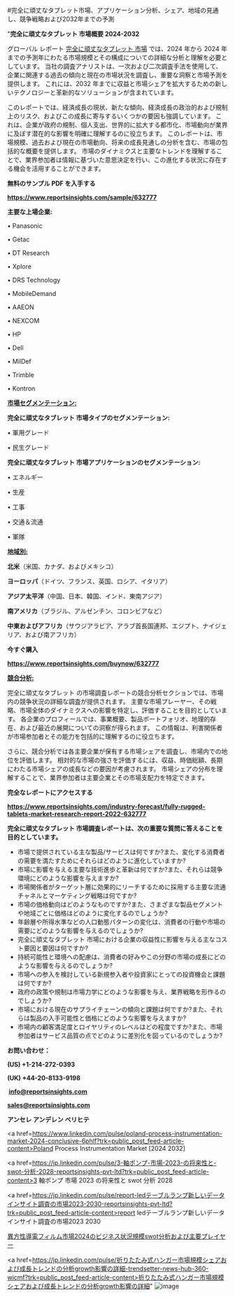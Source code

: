 #完全に頑丈なタブレット市場、アプリケーション分析、シェア、地域の見通し、競争戦略および2032年までの予測

"<strong>完全に頑丈なタブレット 市場概要 2024-2032</strong>

グローバル レポート <a href=https://www.reportsinsights.com/sample/632777>完全に頑丈なタブレット 市場</a> では、2024 年から 2024 年までの予測年にわたる市場規模とその構成についての詳細な分析と理解を必要としています。 当社の調査アナリストは、一次および二次調査手法を使用して、企業に関連する過去の傾向と現在の市場状況を調査し、重要な洞察と市場予測を提供します。 これには、2032 年までに収益と市場シェアを拡大​​するための新しいテクノロジーと革新的なソリューションが含まれています。

このレポートでは、経済成長の現状、新たな傾向、経済成長の政治的および規制上のリスク、およびこの成長に寄与するいくつかの要因も強調しています。 これは、企業が政府の規制、個人支出、世界的に拡大する都市化、市場動向が業界に及ぼす潜在的な影響を明確に理解するのに役立ちます。 このレポートは、市場規模、過去および現在の市場動向、将来の成長見通しの分析を含む、市場の包括的な概要を提供します。 市場のダイナミクスと主要なトレンドを理解することで、業界参加者は情報に基づいた意思決定を行い、この進化する状況に存在する機会を活用することができます。

<strong><b>無料のサンプル PDF を入手する</b></strong>

<a href=https://www.reportsinsights.com/sample/632777><strong><u>https://www.reportsinsights.com/sample/632777</u></strong></a>

<strong>主要な上場企業:</strong>

• Panasonic

• Getac

• DT Research

• Xplore

• DRS Technology

• MobileDemand

• AAEON

• NEXCOM

• HP

• Dell

• MilDef

• Trimble

• Kontron

<strong><u>市場セグメンテーション</u></strong><strong><u>:</u></strong>

<strong>完全に頑丈なタブレット 市場タイプのセグメンテーション:</strong>

• 軍用グレード

• 民生グレード

<strong>完全に頑丈なタブレット 市場アプリケーションのセグメンテーション:</strong>

• エネルギー

• 生産

• 工事

• 交通＆流通

• 軍隊

<strong><u>地域別</u></strong><strong><u>:</u></strong>

<strong>北米</strong>（米国、カナダ、およびメキシコ）

<strong>ヨーロッパ</strong>（ドイツ、フランス、英国、ロシア、イタリア）

<strong>アジア太平洋</strong>（中国、日本、韓国、インド、東南アジア）

<strong>南アメリカ</strong>（ブラジル、アルゼンチン、コロンビアなど）

<strong>中東およびアフリカ</strong>（サウジアラビア、アラブ首長国連邦、エジプト、ナイジェリア、および南アフリカ）

<strong>今すぐ購入</strong>

<a href=https://www.reportsinsights.com/buynow/632777><strong><u>https://www.reportsinsights.com/buynow/632777</u></strong></a>

<strong><u>競合分析:</u></strong>

完全に頑丈なタブレット の市場調査レポートの競合分析セクションでは、市場内の競争状況の詳細な調査が提供されます。 主要な市場プレーヤー、その戦略、市場全体のダイナミクスへの影響を特定し、評価することを目的としています。 各企業のプロフィールでは、事業概要、製品ポートフォリオ、地理的存在、および最近の展開についての洞察が得られます。 この情報は、利害関係者が市場参加者とその能力を包括的に理解するのに役立ちます。

さらに、競合分析では各主要企業が保有する市場シェアを調査し、市場内での地位を評価します。 相対的な市場の強さを評価するには、収益、時価総額、長期にわたる市場シェアの成長などの要因が考慮されます。 市場シェアの分布を理解することで、業界参加者は主要企業とその市場支配力を特定できます。

<strong>完全なレポートにアクセスする</strong>

<a href=https://www.reportsinsights.com/industry-forecast/fully-rugged-tablets-market-research-report-2022-632777><strong><u><b>https://www.reportsinsights.com/industry-forecast/fully-rugged-tablets-market-research-report-2022-632777</b></u></strong></a>

<strong><b>完全に頑丈なタブレット 市場調査レポートは、次の重要な質問に答えることを目的としています。</b></strong>
<ul>
  <li>市場で提供されている主な製品/サービスは何ですか?また、変化する消費者の需要を満たすためにそれらはどのように進化していますか?</li>
  <li>市場に影響を与える主要な技術進歩と革新は何ですか?また、それらは競争環境にどのような影響を与えますか?</li>
  <li>市場関係者がターゲット層に効果的にリーチするために採用する主要な流通チャネルとマーケティング戦略は何ですか?</li>
  <li>市場の価格動向はどのようなものですか?また、さまざまな製品セグメントや地域ごとに価格はどのように変化するのでしょうか?</li>
  <li>年齢層や所得水準などの人口動態パターンの変化は、消費者の行動や市場の需要にどのような影響を与えるのでしょうか?</li>
  <li>完全に頑丈なタブレット 市場における企業の収益性に影響を与える主なコスト要因と要因は何ですか?</li>
  <li>持続可能性と環境への配慮は、消費者の好みやこの分野の市場の成長にどのような影響を与えるのでしょうか?</li>
  <li>市場への参入を検討している新規参入者や投資家にとっての投資機会と課題は何ですか?</li>
  <li>政府の政策や規制は市場力学にどのような影響を与え、業界戦略を形作るのでしょうか?</li>
  <li>市場における現在のサプライチェーンの傾向と課題は何ですか?また、それらは製品の入手可能性と価格にどのような影響を与えますか?</li>
  <li>市場内の顧客満足度とロイヤリティのレベルはどの程度ですか?また、市場参加者はサービス品質の点でどのように差別化を図っているのでしょうか?</li>
</ul>
<strong>お問い合わせ：</strong>

<strong>(US) +1-214-272-0393</strong>

<strong>(UK) +44-20-8133-9198</strong>

<strong> </strong><a href=info@reportsinsights.com><strong><u>info@reportsinsights.com</u></strong></a>

<a href=sales@reportsinsights.com><strong><u>sales@reportsinsights.com</u></strong></a>

<strong>アンセレ アンデレン ベリヒテ</strong>

<a href=https://www.linkedin.com/pulse/poland-process-instrumentation-market-2024-conclusive-6phlf?trk=public_post_feed-article-content>Poland Process Instrumentation Market [2024 2032]</a>

<a href=https://jp.linkedin.com/pulse/3-軸ポンプ-市場-2023-の将来性と-swot-分析-2028-reportsinsights-pvt-ltd?trk=public_post_feed-article-content>3 軸ポンプ 市場 2023 の将来性と swot 分析 2028</a>

<a href=https://jp.linkedin.com/pulse/report-ledテーブルランプ新しいデータインサイト調査の市場2023-2030-reportsinsights-pvt-ltd?trk=public_post_feed-article-content>report ledテーブルランプ新しいデータインサイト調査の市場2023 2030</a>

<a href=https://www.linkedin.com/pulse/異方性導電フィルム市場2024のビジネス状況規模swot分析および主要プレイヤー-reports-insights-expert-ru1bf/>異方性導電フィルム市場2024のビジネス状況規模swot分析および主要プレイヤー</a>

<a href=https://jp.linkedin.com/pulse/折りたたみ式ハンガー市場規模シェアおよび成長トレンドの分析growth影響の詳細-trendsetter-news-hub-360-wicmf?trk=public_post_feed-article-content>折りたたみ式ハンガー市場規模シェアおよび成長トレンドの分析growth影響の詳細</a>"
![image](https://github.com/aanak123/RIMarketer1/assets/158471119/836587a1-5857-4652-a64e-a07a2d24f70f)
